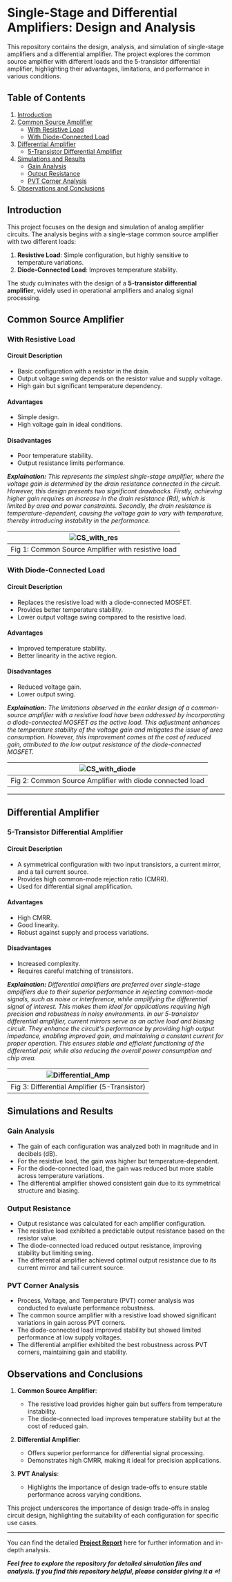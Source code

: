 # Single-Stage and Differential Amplifiers: Design and Analysis

This repository contains the design, analysis, and simulation of single-stage amplifiers and a differential amplifier. The project explores the common source amplifier with different loads and the 5-transistor differential amplifier, highlighting their advantages, limitations, and performance in various conditions.

## Table of Contents

1. [Introduction](#introduction)
2. [Common Source Amplifier](#common-source-amplifier)
    - [With Resistive Load](#with-resistive-load)
    - [With Diode-Connected Load](#with-diode-connected-load)
3. [Differential Amplifier](#differential-amplifier)
    - [5-Transistor Differential Amplifier](#5-transistor-differential-amplifier)
4. [Simulations and Results](#simulations-and-results)
    - [Gain Analysis](#gain-analysis)
    - [Output Resistance](#output-resistance)
    - [PVT Corner Analysis](#pvt-corner-analysis)
5. [Observations and Conclusions](#observations-and-conclusions)

## Introduction

This project focuses on the design and simulation of analog amplifier circuits. The analysis begins with a single-stage common source amplifier with two different loads:

1. **Resistive Load**: Simple configuration, but highly sensitive to temperature variations.
2. **Diode-Connected Load**: Improves temperature stability.

The study culminates with the design of a **5-transistor differential amplifier**, widely used in operational amplifiers and analog signal processing.

## Common Source Amplifier

### With Resistive Load

#### Circuit Description
- Basic configuration with a resistor in the drain.
- Output voltage swing depends on the resistor value and supply voltage.
- High gain but significant temperature dependency.

#### Advantages
- Simple design.
- High voltage gain in ideal conditions.

#### Disadvantages
- Poor temperature stability.
- Output resistance limits performance.

***Explaination:** 
This represents the simplest single-stage amplifier, where the voltage gain is determined by the drain resistance connected in the circuit. However, this design presents two significant drawbacks. Firstly, achieving higher gain requires an increase in the drain resistance (Rd), which is limited by area and power constraints. Secondly, the drain resistance is temperature-dependent, causing the voltage gain to vary with temperature, thereby introducing instability in the performance.*

| ![CS_with_res](Images/Common-Source-Amplifier.png) | 
| :---: | 
| Fig 1: Common Source Amplifier with resistive load |

### With Diode-Connected Load

#### Circuit Description
- Replaces the resistive load with a diode-connected MOSFET.
- Provides better temperature stability.
- Lower output voltage swing compared to the resistive load.

#### Advantages
- Improved temperature stability.
- Better linearity in the active region.

#### Disadvantages
- Reduced voltage gain.
- Lower output swing.

***Explaination:** The limitations observed in the earlier design of a common-source amplifier with a resistive load have been addressed by incorporating a diode-connected MOSFET as the active load. This adjustment enhances the temperature stability of the voltage gain and mitigates the issue of area consumption. However, this improvement comes at the cost of reduced gain, attributed to the low output resistance of the diode-connected MOSFET.*

| ![CS_with_diode](Images/Common-source-amplifier-with-diode-connected-load.png) | 
| :---: | 
| Fig 2: Common Source Amplifier with diode connected load |

---

## Differential Amplifier

### 5-Transistor Differential Amplifier

#### Circuit Description
- A symmetrical configuration with two input transistors, a current mirror, and a tail current source.
- Provides high common-mode rejection ratio (CMRR).
- Used for differential signal amplification.

#### Advantages
- High CMRR.
- Good linearity.
- Robust against supply and process variations.

#### Disadvantages
- Increased complexity.
- Requires careful matching of transistors.

***Explaination:** Differential amplifiers are preferred over single-stage amplifiers due to their superior performance in rejecting common-mode signals, such as noise or interference, while amplifying the differential signal of interest. This makes them ideal for applications requiring high precision and robustness in noisy environments. In our 5-transistor differential amplifier, current mirrors serve as an active load and biasing circuit. They enhance the circuit's performance by providing high output impedance, enabling improved gain, and maintaining a constant current for proper operation. This ensures stable and efficient functioning of the differential pair, while also reducing the overall power consumption and chip area.*

| ![Differential_Amp](Images/Diff_Amp.jpg) | 
| :---: | 
| Fig 3: Differential Amplifier (5-Transistor) |

## Simulations and Results

### Gain Analysis
- The gain of each configuration was analyzed both in magnitude and in decibels (dB).
- For the resistive load, the gain was higher but temperature-dependent.
- For the diode-connected load, the gain was reduced but more stable across temperature variations.
- The differential amplifier showed consistent gain due to its symmetrical structure and biasing.

### Output Resistance
- Output resistance was calculated for each amplifier configuration.
- The resistive load exhibited a predictable output resistance based on the resistor value.
- The diode-connected load reduced output resistance, improving stability but limiting swing.
- The differential amplifier achieved optimal output resistance due to its current mirror and tail current source.

### PVT Corner Analysis
- Process, Voltage, and Temperature (PVT) corner analysis was conducted to evaluate performance robustness.
- The common source amplifier with a resistive load showed significant variations in gain across PVT corners.
- The diode-connected load improved stability but showed limited performance at low supply voltages.
- The differential amplifier exhibited the best robustness across PVT corners, maintaining gain and stability.

## Observations and Conclusions

1. **Common Source Amplifier**:
    - The resistive load provides higher gain but suffers from temperature instability.
    - The diode-connected load improves temperature stability but at the cost of reduced gain.

2. **Differential Amplifier**:
    - Offers superior performance for differential signal processing.
    - Demonstrates high CMRR, making it ideal for precision applications.

3. **PVT Analysis**:
    - Highlights the importance of design trade-offs to ensure stable performance across varying conditions.

This project underscores the importance of design trade-offs in analog circuit design, highlighting the suitability of each configuration for specific use cases.

---
You can find the detailed **[Project Report](https://github.com/HarshitSri-Analog/Single-Stage-Differential-Amplifiers-Design-Analysis/blob/main/Amplifier_Single_DiffAmp.pdf)** here for further information and in-depth analysis.

***Feel free to explore the repository for detailed simulation files and analysis. If you find this repository helpful, please consider giving it a ⭐!***
